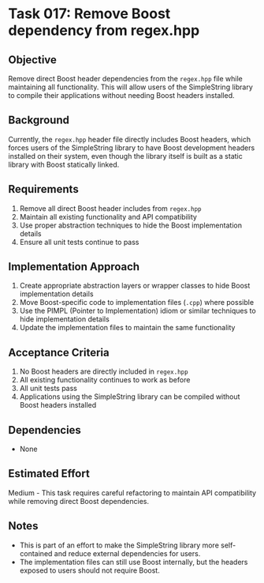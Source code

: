 # Task 017: Remove Boost dependency from regex.hpp

## Objective
Remove direct Boost header dependencies from the `regex.hpp` file while maintaining all functionality. This will allow users of the SimpleString library to compile their applications without needing Boost headers installed.

## Background
Currently, the `regex.hpp` header file directly includes Boost headers, which forces users of the SimpleString library to have Boost development headers installed on their system, even though the library itself is built as a static library with Boost statically linked.

## Requirements
1. Remove all direct Boost header includes from `regex.hpp`
2. Maintain all existing functionality and API compatibility
3. Use proper abstraction techniques to hide the Boost implementation details
4. Ensure all unit tests continue to pass

## Implementation Approach
1. Create appropriate abstraction layers or wrapper classes to hide Boost implementation details
2. Move Boost-specific code to implementation files (`.cpp`) where possible
3. Use the PIMPL (Pointer to Implementation) idiom or similar techniques to hide implementation details
4. Update the implementation files to maintain the same functionality

## Acceptance Criteria
1. No Boost headers are directly included in `regex.hpp`
2. All existing functionality continues to work as before
3. All unit tests pass
4. Applications using the SimpleString library can be compiled without Boost headers installed

## Dependencies
- None

## Estimated Effort
Medium - This task requires careful refactoring to maintain API compatibility while removing direct Boost dependencies.

## Notes
- This is part of an effort to make the SimpleString library more self-contained and reduce external dependencies for users.
- The implementation files can still use Boost internally, but the headers exposed to users should not require Boost.
